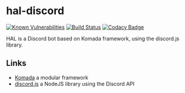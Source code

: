 # hal-discord

[![Known Vulnerabilities](https://snyk.io/test/github/pandraghon/discord-bot/badge.svg)](https://snyk.io/test/github/pandraghon/discord-bot)
[![Build Status](https://travis-ci.org/glaucus-pocus/hal-discord.svg?branch=master)](https://travis-ci.org/glaucus-pocus/hal-discord)
[![Codacy Badge](https://api.codacy.com/project/badge/Grade/5476306668864a8a9b76e9bfa4652550)](https://www.codacy.com/app/Pandraghon/hal-discord?utm_source=github.com&amp;utm_medium=referral&amp;utm_content=glaucus-pocus/hal-discord&amp;utm_campaign=Badge_Grade)

HAL is a Discord bot based on Komada framework, using the discord.js library.

## Links
 - [Komada](https://github.com/dirigeants/komada) a modular framework
 - [discord.js](https://discord.js.org/#/) a NodeJS library using the Discord API